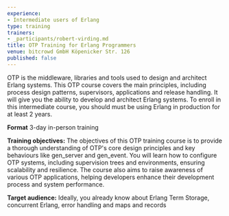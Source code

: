 ```yaml
---
experience:
- Intermediate users of Erlang
type: training
trainers:
- _participants/robert-virding.md
title: OTP Training for Erlang Programmers
venue: bitcrowd GmbH Köpenicker Str. 126
published: false
---
```

OTP is the middleware, libraries and tools used to design and architect Erlang systems. This OTP course covers the main principles, including process design patterns, supervisors, applications and release handling. It will give you the ability to develop and architect Erlang systems. To enroll in this intermediate course, you should must be using Erlang in production for at least 2 years.

**Format**
3-day in-person training

**Training objectives:**
The objectives of this OTP training course is to provide a thorough understanding of OTP's core design principles and key behaviours like gen_server and gen_event.
You will learn how to configure OTP systems, including supervision trees and environments, ensuring scalability and resilience.
The course also aims to raise awareness of various OTP applications, helping developers enhance their development process and system performance.

**Target audience:**
Ideally, you already know about Erlang Term Storage, concurrent Erlang, error handling and maps and records
